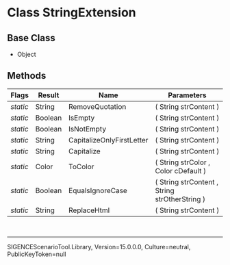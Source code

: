 # Class StringExtension
## Base Class
- Object
## Methods
Flags|Result|Name|Parameters
-|-|-|-
*static*|String|RemoveQuotation|( String strContent )
*static*|Boolean|IsEmpty|( String strContent )
*static*|Boolean|IsNotEmpty|( String strContent )
*static*|String|CapitalizeOnlyFirstLetter|( String strContent )
*static*|String|Capitalize|( String strContent )
*static*|Color|ToColor|( String strColor , Color cDefault )
*static*|Boolean|EqualsIgnoreCase|( String strContent , String strOtherString )
*static*|String|ReplaceHtml|( String strContent )

<br /><hr />
SIGENCEScenarioTool.Library, Version=15.0.0.0, Culture=neutral, PublicKeyToken=null
